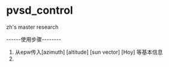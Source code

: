 # pvsd_control
 zh's master research

------使用步骤--------
1. 从epw传入[azimuth] [altitude] [sun vector] [Hoy] 等基本信息
2. 